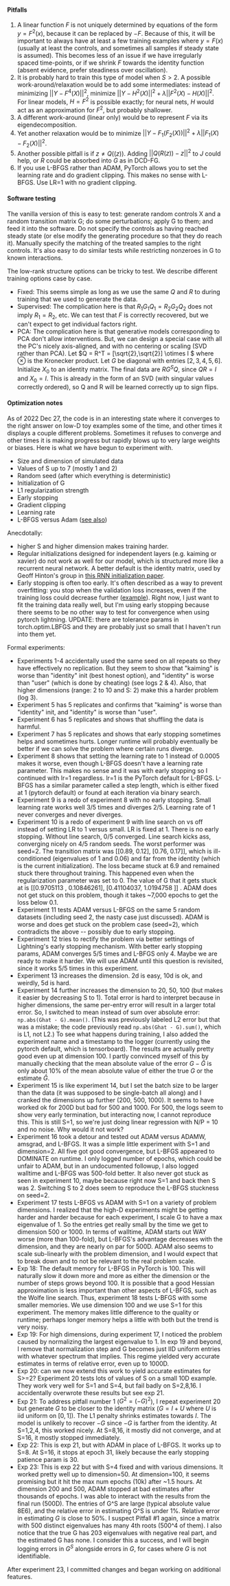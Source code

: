 #### Pitfalls

1. A linear function $F$ is not uniquely determined by equations of the form $y=F^2(x)$, because it can be replaced by $-F$. Because of this, it will be important to always have at least a few training examples where $y=F(x)$ (usually at least the controls, and sometimes all samples if steady state is assumed). This becomes less of an issue if we have irregularly spaced time-points, or if we shrink $F$ towards the identity function (absent evidence, prefer steadiness over oscillation).
2. It is probably hard to train this type of model when $S>2$. A possible work-around/relaxation would be to add some intermediates: instead of minimizing $||Y - F^4(X)||^2$, minimize $||Y - H^2(X)||^2 + \lambda||F^2(X) - H(X)||^2$. For linear models, $H=F^2$ is possible exactly; for neural nets, $H$ would act as an approximation for $F^2$, but probably shallower. 
3. A different work-around (linear only) would be to represent $F$ via its eigendecomposition. 
4. Yet another relaxation would be to minimize $||Y - F_1(F_2(X))||^2 + \lambda||F_1(X) - F_2(X)||^2$.
5. Another possible pitfall is if $z\neq Q((z))$. Adding $||Q(R(z)) - z||^2$ to $J$ could help, or $R$ could be absorbed into $G$ as in DCD-FG.
6. If you use L-BFGS rather than ADAM, PyTorch allows you to set the learning rate and do gradient clipping. This makes no sense with L-BFGS. Use LR=1 with no gradient clipping.

#### Software testing

The vanilla version of this is easy to test: generate random controls X and a random transition matrix G; do some perturbations; apply G to them; and feed it into the software. Do not specify the controls as having reached steady state (or else modify the generating procedure so that they do reach it). Manually specify the matching of the treated samples to the right controls. It's also easy to do similar tests while restricting nonzeroes in G to known interactions.

The low-rank structure options can be tricky to test. We describe different training options case by case.

- Fixed: This seems simple as long as we use the same $Q$ and $R$ to during training that we used to generate the data.
- Supervised: The complication here is that $R_1G_1Q_1=R_2G_2Q_2$ does not imply $R_1=R_2$, etc. We can test that $F$ is correctly recovered, but we can't expect to get individual factors right.
- PCA: The complication here is that generative models corresponding to PCA don't allow interventions. But, we can design a special case with all the PC's nicely axis-aligned, and with no centering or scaling (SVD rather than PCA). Let $Q = R^T = [\sqrt{2},\sqrt{2}] \otimes I $ where $\otimes$ is the Kronecker product. Let $G$ be diagonal with entries $[2,3,4,5,6]$. Initialize $X_0$ to an identity matrix. The final data are $RG^SQ$, since $QR=I$ and $X_0=I$. This is already in the form of an SVD (with singular values correctly ordered), so Q and R will be learned correctly up to sign flips. 

#### Optimization notes

As of 2022 Dec 27, the code is in an interesting state where it converges to the right answer on low-D toy examples some of the time, and other times it displays a couple different problems. Sometimes it refuses to converge and other times it is making progress but rapidly blows up to very large weights or biases. Here is what we have begun to experiment with.

- Size and dimension of simulated data
- Values of S up to 7 (mostly 1 and 2)
- Random seed (after which everything is deterministic)
- Initialization of G 
- L1 regularization strength
- Early stopping
- Gradient clipping
- Learning rate
- L-BFGS versus Adam ([see also](https://soham.dev/posts/linear-regression-pytorch/))

Anecdotally:

- higher S and higher dimension makes training harder. 
- Regular initializations designed for independent layers (e.g. kaiming or xavier) do not work as well for our model, which is structured more like a recurrent neural network. A better default is the identity matrix, used by Geoff Hinton's group in [this RNN initialization paper](https://arxiv.org/pdf/1504.00941.pdf).
- Early stopping is often too early. It's often described as a way to prevent overfitting: you stop when the validation loss increases, even if the training loss could decrease further ([example](https://medium.com/pytorch/pytorch-lightning-1-3-lightning-cli-pytorch-profiler-improved-early-stopping-6e0ffd8deb29)). Right now, I just want to fit the training data really well, but I'm using early stopping because there seems to be no other way to test for convergence when using pytorch lightning. UPDATE: there are tolerance params in torch.optim.LBFGS and they are probably just so small that I haven't run into them yet.

Formal experiments:

- Experiments 1-4 accidentally used the same seed on all repeats so they have effectively no replication. But they seem to show that "kaiming" is worse than "identity" init (best honest option), and "identity" is worse than "user" (which is done by cheating) (see logs 2 & 4). Also, that higher dimensions (range: 2 to 10 and S: 2) make this a harder problem (log 3). 
- Experiment 5 has 5 replicates and confirms that "kaiming" is worse than "identity" init, and "identity" is worse than "user".
- Experiment 6 has 5 replicates and shows that shuffling the data is harmful. 
- Experiment 7 has 5 replicates and shows that early stopping sometimes helps and sometimes hurts. Longer runtime will probably eventually be better if we can solve the problem where certain runs diverge. 
- Experiment 8 shows that setting the learning rate to 1 instead of 0.0005 makes it worse, even though L-BFGS doesn't have a learning rate parameter. This makes no sense and it was with early stopping so I continued with lr=1 regardless. lr=1 is the PyTorch default for L-BFGS. L-BFGS has a similar parameter called a step length, which is either fixed at 1 (pytorch default) or found at each iteration via binary search. 
- Experiment 9 is a redo of experiment 8 with no early stopping. Small learning rate works well 3/5 times and diverges 2/5. Learning rate of 1 never converges and never diverges. 
- Experiment 10 is a redo of experiment 9 with line search on vs off instead of setting LR to 1 versus small. LR is fixed at 1. There is no early stopping. Without line search, 0/5 converged. Line search kicks ass, converging nicely on 4/5 random seeds. The worst performer was seed=2. The transition matrix was [[0.89, 0.12],    [0.76, 0.17]], which is ill-conditioned (eigenvalues of 1 and 0.06) and far from the identity (which is the current initialization). The loss became stuck at 6.9 and remained stuck there throughout training. This happened even when the regularization parameter was set to 0. The value of G that it gets stuck at is [[0.9705113 , 0.10846261], [0.41104037, 1.0194758 ]] . ADAM does not get stuck on this problem, though it takes ~7,000 epochs to get the loss below 0.1.
- Experiment 11 tests ADAM versus L-BFGS on the same 5 random datasets (including seed 2, the nasty case just discussed). ADAM is worse and does get stuck on the problem case (seed=2), which contradicts the above -- possibly due to early stopping. 
- Experiment 12 tries to rectify the problem via better settings of Lightning's early stopping mechanism. With better early stopping params, ADAM converges 5/5 times and L-BFGS only 4. Maybe we are ready to make it harder. We will use ADAM until this question is revisited, since it works 5/5 times in this experiment.
- Experiment 13 increases the dimension. 2d is easy, 10d is ok, and weirdly, 5d is hard.
- Experiment 14 further increases the dimension to 20, 50, 100 (but makes it easier by decreasing S to 1). Total error is hard to interpret because in higher dimensions, the same per-entry error will result in a larger total error. So, I switched to mean instead of sum over absolute error: `np.abs(Ghat - G).mean()`. (This was previously labeled L2 error but that was a mistake; the code previously read `np.abs(Ghat - G).sum()`, which is L1, not L2.) To see what happens during training, I also added the experiment name and a timestamp to the logger (currently using the pytorch default, which is tensorboard). The results are actually pretty good even up at dimension 100. I partly convinced myself of this by manually checking that the mean absolute value of the error $G-\hat G$ is only about 10% of the mean absolute value of either the true $G$ or the estimate $\hat G$.
- Experiment 15 is like experiment 14, but I set the batch size to be larger than the data (it was supposed to be single-batch all along) and I cranked the dimensions up further (200, 500, 1000). It seems to have worked ok for 200D but bad for 500 and 1000. For 500, the logs seem to show very early termination, but interacting now, I cannot reproduce this. This is still S=1, so we're just doing linear regression with N/P = 10 and no noise. Why would it not work? 
- Experiment 16 took a detour and tested out ADAM versus ADAMW, amsgrad, and L-BFGS. It was a simple little experiment with S=1 and dimension=2. All five got good convergence, but L-BFGS appeared to DOMINATE on runtime. I only logged number of epochs, which could be unfair to ADAM, but in an undocumented followup, I also logged walltime and L-BFGS was 500-fold better. It also never got stuck as seen in experiment 10, maybe because right now S=1 and back then S was 2. Switching S to 2 does seem to reproduce the L-BFGS stuckness on seed=2. 
- Experiment 17 tests L-BFGS vs ADAM with S=1 on a variety of problem dimensions. I realized that the high-D experiments might be getting harder and harder because for each experiment, I scale G to have a max eigenvalue of 1. So the entries get really small by the time we get to dimension 500 or 1000. In terms of walltime, ADAM starts out WAY worse (more than 100-fold), but L-BFGS's advantage decreases with the dimension, and they are nearly on par for 500D. ADAM also seems to scale sub-linearly with the problem dimension, and I would expect that to break down and to not be relevant to the real problem scale. 
- Exp 18: The default memory for L-BFGS in PyTorch is 100. This will naturally slow it down more and more as either the dimension or the number of steps grows beyond 100. It is possible that a good Hessian approximation is less important than other aspects of L-BFGS, such as the Wolfe line search. Thus, experiment 18 tests L-BFGS with some smaller memories. We use dimension 100 and we use S=1 for this experiment. The memory makes little difference to the quality or runtime; perhaps longer memory helps a little with both but the trend is very noisy.
- Exp 19: For high dimensions, during experiment 17, I noticed the problem caused by normalizing the largest eigenvalue to 1. In exp 19 and beyond, I remove that normalization step and G becomes just IID uniform entries with whatever spectrum that implies. This regime yielded very accurate estimates in terms of relative error, even up to 1000D.
- Exp 20: can we now extend this work to yield accurate estimates for S>=2? Experiment 20 tests lots of values of S on a small 10D example. They work very well for S=1 and S=4, but fail badly on S=2,8,16. I accidentally overwrote these results but see exp 21.
- Exp 21: To address pitfall number 1 ($G^2 = (-G)^2$), I repeat experiment 20 but generate $G$ to be closer to the identity matrix ($G = I + U$ where $U$ is iid uniform on $[0,1]$). The L1 penalty shrinks estimates towards $I$. The model is unlikely to recover $-G$ since $-G$ is farther from the identity. At S=1,2,4, this worked nicely. At S=8,16, it mostly did not converge, and at S=16, it mostly stopped immediately. 
- Exp 22: This is exp 21, but with ADAM in place of L-BFGS. It works up to S=8. At S=16, it stops at epoch 31, likely because the early stopping patience param is 30. 
- Exp 23: This is exp 22 but with S=4 fixed and with various dimensions. It worked pretty well up to dimension=50. At dimension=100, it seems promising but it hit the max num epochs (10k) after ~1.5 hours. At dimension 200 and 500, ADAM stopped at bad estimates after thousands of epochs. I was able to interact with the results from the final run (500D). The entries of G^S are large (typical absolute value 8E6), and the relative error in estimating G^S is under 1%. Relative error in estimating $G$ is close to 50%. I suspect Pitfall #1 again, since a matrix with 500 distinct eigenvalues has many 4th roots (500^4 of them). I also notice that the true G has 203 eigenvalues with negative real part, and the estimated G has none. I consider this a success, and I will begin logging errors in $G^S$ alongside errors in $G$, for cases where $G$ is not identifiable.

After experiment 23, I committed changes and began working on additional features. 